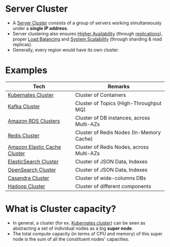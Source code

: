 # Server Cluster
- A [Server Cluster](https://www.racksolutions.com/news/blog/server-cluster-how-it-works/) consists of a group of servers working simultaneously under a **single IP address**.
- Server clustering also ensures [Higher Availability](../5_HighAvailability/Readme.md) (through [replications](../1_Databases/4_Consistency-Replication/Replication/Readme.md)), proper [Load Balancing](LoadBalancer.md) and [System Scalability](../1_Databases/3_Scalability-Techniques/Readme.md) (through sharding & read replicas).
- Generally, every region would have its own cluster.

# Examples

| Tech                                                                                                                                     | Remarks                                   |
|------------------------------------------------------------------------------------------------------------------------------------------|-------------------------------------------|
| [Kubernates Cluster](https://github.com/Anshul619/DevOps-SRE/tree/main/2_ContainerOrchestration/Kubernates/Readme.md)                    | Cluster of Containers                     |
| [Kafka Cluster](../2_MessageBrokersEDA/Kafka/Readme.md)                                                                                  | Cluster of Topics (High-Throughput MQ)    |                     
| [Amazon RDS Clusters](https://github.com/Anshul619/AWS-Services/tree/main/1_Databases/AmazonRDS/RDSDeploymentOptions/MultiAZInstance.md) | Cluster of DB instances, across Multi-AZs |
| [Redis Cluster](../1_Databases/8_Caching-InMemory-Databases/Redis/RedisCluster.md)                                                       | Cluster of Redis Nodes (In-Memory Cache)  |
| [Amazon Elastic Cache Cluster](https://github.com/Anshul619/AWS-Services/tree/main/1_Databases/AmazonElasticCache/ClusterMode.md)        | Cluster of Redis Nodes, across Multi-AZs  |
| [ElasticSearch Cluster](../1_Databases/9_Search-Databases/ElasticSearch/Cluster.md)                                                      | Cluster of JSON Data, Indexes             |
| [OpenSearch Cluster](https://github.com/Anshul619/AWS-Services/tree/main/1_Databases/AmazonOpenSearch/Readme.md)                         | Cluster of JSON Data, Indexes             |
| [Casandra Cluster](../1_Databases/11_WideColumn-Databases/ApacheCasandra.md)                                                             | Cluster of wide-columns DBs               |
| [Hadoop Cluster](https://github.com/Anshul619/data-engineering/tree/main/ApacheHadoop)                                                           | Cluster of different components           |

# What is Cluster capacity?
- In general, a cluster (for ex. [Kubernates cluster](https://github.com/Anshul619/DevOps-SRE/tree/main/2_ContainerOrchestration/Kubernates/Readme.md)) can be seen as abstracting a set of individual nodes as a big **super node**.
- The total compute capacity (in terms of CPU and memory) of this super node is the sum of all the constituent nodes' capacities.